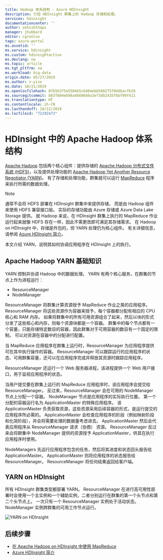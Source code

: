 ```yaml
---
title: Hadoop 体系结构 - Azure HDInsight
description: 介绍 HDInsight 群集上的 Hadoop 存储和处理。
services: hdinsight
documentationcenter: ''
author: ashishthaps
manager: jhubbard
editor: cgronlun
tags: azure-portal
ms.assetid: ''
ms.service: hdinsight
ms.custom: hdinsightactive
ms.devlang: na
ms.topic: article
ms.tgt_pltfrm: na
ms.workload: big-data
origin.date: 05/27/2019
ms.author: v-yiso
ms.date: 10/21/2019
ms.openlocfilehash: 07b56375e5584b5c6484ebb58827570ddbacfb20
ms.sourcegitcommit: b83f604eb98a4b696b0a3ef3db2435f6bf99f411
ms.translationtype: HT
ms.contentlocale: zh-CN
ms.lasthandoff: 10/12/2019
ms.locfileid: "72292473"
---
```

# <a name="apache-hadoop-architecture-in-hdinsight"></a>HDInsight 中的 Apache Hadoop 体系结构

[Apache Hadoop](https://hadoop.apache.org/) 包括两个核心组件：提供存储的 [Apache Hadoop 分布式文件系统 (HDFS)](https://hadoop.apache.org/docs/current/hadoop-project-dist/hadoop-hdfs/HdfsUserGuide.html)，以及提供处理功能的 [Apache Hadoop Yet Another Resource Negotiator (YARN)](https://hadoop.apache.org/docs/current/hadoop-yarn/hadoop-yarn-site/YARN.html)。 有了存储和处理功能，群集就可以运行 [MapReduce](https://hadoop.apache.org/docs/current/hadoop-mapreduce-client/hadoop-mapreduce-client-core/MapReduceTutorial.html) 程序来执行所需的数据处理。

> [!NOTE]  
> 通常不会将 HDFS 部署在 HDInsight 群集中来提供存储， 而是由 Hadoop 组件来使用 HDFS 兼容接口层。 实际的存储功能由 Azure 存储或 Azure Data Lake Storage 提供。 就 Hadoop 来说，在 HDInsight 群集上执行的 MapReduce 作业运行起来就像 HDFS 存在一样，因此不需更改即可满足其存储需求。 在 Hadoop on HDInsight 中，存储是外包的，但 YARN 处理仍为核心组件。 有关详细信息，请参阅 [Azure HDInsight 简介](hadoop/apache-hadoop-introduction.md)。

本文介绍 YARN，说明其如何协调应用程序在 HDInsight 上的执行。

## <a name="apache-hadoop-yarn-basics"></a>Apache Hadoop YARN 基础知识 

YARN 控制并协调 Hadoop 中的数据处理。 YARN 有两个核心服务，在群集的节点上作为进程运行： 

* ResourceManager 
* NodeManager

ResourceManager 将群集计算资源授予 MapReduce 作业之类的应用程序。 ResourceManager 将这些资源作为容器来授予，每个容器都分配有相应的 CPU 核心和 RAM 内存。 如果将群集中的所有可用资源组合了起来，然后以块的形式分发了这些核心和内存，则每个资源块都是一个容器。 群集中的每个节点都有一个容量，只能存储特定数目的容器，因此群集对于可用容器的数目有一个固定的限制。 可以对资源在容器中的分配进行配置。 

当 MapReduce 应用程序在群集上运行时，ResourceManager 为应用程序提供可在其中执行操作的容器。 ResourceManager 可以跟踪运行的应用程序的状态、可用群集容量，还可以在应用程序完成并释放其资源时跟踪应用程序。 

ResourceManager 还运行一个 Web 服务器进程，该进程提供一个 Web 用户接口，用于监视应用程序的状态。

当用户提交要在群集上运行的 MapReduce 应用程序时，该应用程序会提交给 ResourceManager。 反过来，ResourceManager 会在可用的 NodeManager 节点上分配一个容器。 NodeManager 节点是应用程序的实际执行位置。 第一个分配的容器运行名为 ApplicationMaster 的特殊应用程序。 该 ApplicationMaster 负责获取资源，这些资源采用后续容器的形式，是运行提交的应用程序所必需的。 ApplicationMaster 会检查应用程序的阶段（例如映射阶段和化简阶段），并会将需要处理的数据量考虑进去。 ApplicationMaster 然后会代表应用程序从 ResourceManager 请求（协商）  资源。 ResourceManager 反过来会将群集中 NodeManager 提供的资源授予 ApplicationMaster，供其在执行应用程序时使用。 

NodeManagers 先运行应用程序包含的任务，然后将其进度和状态回头报告给 ApplicationMaster。 ApplicationMaster 则将应用程序的状态报告给 ResourceManager。 ResourceManager 将任何结果返回给客户端。

## <a name="yarn-on-hdinsight"></a>YARN on HDInsight

所有 HDInsight 群集类型都部署 YARN。 ResourceManager 在进行高可用性部署时会使用一个主实例和一个辅助实例，二者分别运行在群集的第一个头节点和第二个头节点上。 一次只有一个 ResourceManager 实例处于活动状态。 NodeManager 实例跨群集的可用工作节点运行。

![YARN on HDInsight](./media/hdinsight-hadoop-architecture/apache-yarn-on-hdinsight.png)

## <a name="next-steps"></a>后续步骤

* [在 Apache Hadoop on HDInsight 中使用 MapReduce](hadoop/hdinsight-use-mapreduce.md)
* [Azure HDInsight 简介](hadoop/apache-hadoop-introduction.md)
